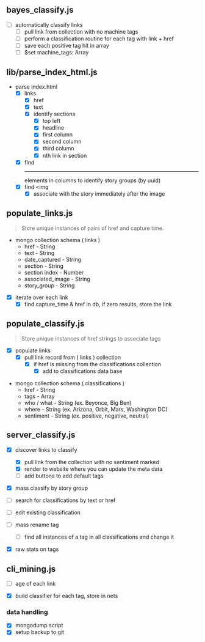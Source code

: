 
## bayes_classify.js
* [ ] automatically classify links
  * [ ] pull link from collection with no machine tags
  * [ ] perform a classification routine for each tag with link + href
  * [ ] save each positive tag hit in array
  * [ ] $set machine_tags: Array

## lib/parse_index_html.js
* parse index.html
  * [x] links
    * [x] href
    * [x] text
    * [x] identify sections
      * [x] top left
      * [x] headline
      * [x] first column
      * [x] second column
      * [x] third column
      * [x] nth link in section
  * [x] find <hr> elements in columns to identify story groups (by uuid)
  * [x] find <img
    * [x] associate with the story immediately after the image

## populate_links.js

> Store unique instances of pairs of href and capture time.

* mongo collection schema ( links )
  * href - String
  * text - String
  * date_captured - String
  * section - String
  * section index - Number
  * associated_image - String
  * story_group - String

* [x] iterate over each link
  * [x] find capture_time & href in db, if zero results, store the link

## populate_classify.js

> Store unique instances of href strings to associate tags

* [x] populate links
  * [x] pull link record from ( links ) collection
    * [x] if href is missing from the classifications collection
      * [x] add to classifications data base

* mongo collection schema ( classifications )
  * href - String
  * tags - Array
  * who / what - String (ex. Beyonce, Big Ben)
  * where - String (ex. Arizona, Orbit, Mars, Washington DC)
  * sentiment - String (ex. positive, negative, neutral)

## server_classify.js
* [x] discover links to classify
  * [x] pull link from the collection with no sentiment marked
  * [x] render to website where you can update the meta data
  * [ ] add buttons to add default tags

* [x] mass classify by story group

* [ ] search for classifications by text or href
* [ ] edit existing classification
* [ ] mass rename tag
  * [ ] find all instances of a tag in all classifications and change it

* [x] raw stats on tags

## cli_mining.js
* [ ] age of each link
* [x] build classifier for each tag, store in nets


### data handling
* [x] mongodump script
* [x] setup backup to git
